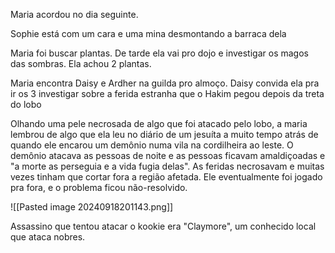 Maria acordou no dia seguinte.

Sophie está com um cara e uma mina desmontando a barraca dela

Maria foi buscar plantas. De tarde ela vai pro dojo e investigar os magos das sombras. Ela achou 2 plantas.

Maria encontra Daisy e Ardher na guilda pro almoço. Daisy convida ela pra ir os 3 investigar sobre a ferida estranha que o Hakim pegou depois da treta do lobo

Olhando uma pele necrosada de algo que foi atacado pelo lobo, a maria lembrou de algo que ela leu no diário de um jesuíta a muito tempo atrás de quando ele encarou um demônio numa vila na cordilheira ao leste. O demônio atacava as pessoas de noite e as pessoas ficavam amaldiçoadas e "a morte as perseguia e a vida fugia delas". As feridas necrosavam e muitas vezes tinham que cortar fora a região afetada. Ele eventualmente foi jogado pra fora, e o problema ficou não-resolvido.

![[Pasted image 20240918201143.png]]

Assassino que tentou atacar o kookie era "Claymore", um conhecido local que ataca nobres.
